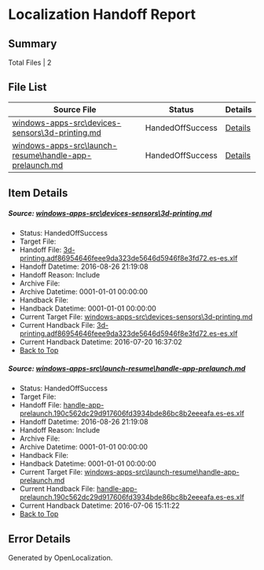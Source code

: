 # <a name='report-top'></a> Localization Handoff Report

## Summary
 Total Files | 2

## File List
 Source File | Status | Details 
 ----------- | ------ | ------- 
 [windows-apps-src\devices-sensors\3d-printing.md](https://github.com/Microsoft/windows-apps/blob/40e0c4a796e58dfa5503f43f21b7bc5feff785d8/windows-apps-src/devices-sensors/3d-printing.md) | HandedOffSuccess | [Details](#adf247b4b2ed13f8c6fb112b0f929d5ed9a3657f3316)
 [windows-apps-src\launch-resume\handle-app-prelaunch.md](https://github.com/Microsoft/windows-apps/blob/ea9aa37e15dbb6c977b0c0be4f91f77f3879e622/windows-apps-src/launch-resume/handle-app-prelaunch.md) | HandedOffSuccess | [Details](#cf7cb9f81207f4f25eb8e78283079df27f83d7dc4373)

## Item Details
##### <a name='adf247b4b2ed13f8c6fb112b0f929d5ed9a3657f3316'></a> Source: [windows-apps-src\devices-sensors\3d-printing.md](https://github.com/Microsoft/windows-apps/blob/40e0c4a796e58dfa5503f43f21b7bc5feff785d8/windows-apps-src/devices-sensors/3d-printing.md)
* Status: HandedOffSuccess
* Target File: 
* Handoff File: [3d-printing.adf86954646feee9da323de5646d5946f8e3fd72.es-es.xlf](https://github.com/Microsoft/WDG.handoff/blob/f62bf3a8e98ef37b5697a3f4dc7ffe2ab20e168a/ol-handoff/Microsoft/windows-apps.es-es/master/3d-printing.adf86954646feee9da323de5646d5946f8e3fd72.es-es.xlf)
* Handoff Datetime: 2016-08-26 21:19:08
* Handoff Reason: Include
* Archive File: 
* Archive Datetime: 0001-01-01 00:00:00
* Handback File: 
* Handback Datetime: 0001-01-01 00:00:00
* Current Target File: [windows-apps-src\devices-sensors\3d-printing.md](https://github.com/Microsoft/windows-apps.es-es/blob/ae25724f2c2f0d2747098f5df2f0d64c8f04d5a1/windows-apps-src/devices-sensors/3d-printing.md)
* Current Handback File: [3d-printing.adf86954646feee9da323de5646d5946f8e3fd72.es-es.xlf](https://github.com/Microsoft/WDG.handback/blob/9646d4157c932fa06798caec79eed2dd516cb04b/ol-handback/Microsoft/windows-apps.es-es/master/3d-printing.adf86954646feee9da323de5646d5946f8e3fd72.es-es.xlf)
* Current Handback Datetime: 2016-07-20 16:37:02
* [Back to Top](#report-top)

##### <a name='cf7cb9f81207f4f25eb8e78283079df27f83d7dc4373'></a> Source: [windows-apps-src\launch-resume\handle-app-prelaunch.md](https://github.com/Microsoft/windows-apps/blob/ea9aa37e15dbb6c977b0c0be4f91f77f3879e622/windows-apps-src/launch-resume/handle-app-prelaunch.md)
* Status: HandedOffSuccess
* Target File: 
* Handoff File: [handle-app-prelaunch.190c562dc29d917606fd3934bde86bc8b2eeeafa.es-es.xlf](https://github.com/Microsoft/WDG.handoff/blob/f62bf3a8e98ef37b5697a3f4dc7ffe2ab20e168a/ol-handoff/Microsoft/windows-apps.es-es/master/handle-app-prelaunch.190c562dc29d917606fd3934bde86bc8b2eeeafa.es-es.xlf)
* Handoff Datetime: 2016-08-26 21:19:08
* Handoff Reason: Include
* Archive File: 
* Archive Datetime: 0001-01-01 00:00:00
* Handback File: 
* Handback Datetime: 0001-01-01 00:00:00
* Current Target File: [windows-apps-src\launch-resume\handle-app-prelaunch.md](https://github.com/Microsoft/windows-apps.es-es/blob/e53f454bc4c461b2434c3387589e28a597068263/windows-apps-src/launch-resume/handle-app-prelaunch.md)
* Current Handback File: [handle-app-prelaunch.190c562dc29d917606fd3934bde86bc8b2eeeafa.es-es.xlf](https://github.com/Microsoft/WDG.handback/blob/45ea58b222954eb601000ff83302f042237b5a2e/ol-handback/Microsoft/windows-apps.es-es/master/handle-app-prelaunch.190c562dc29d917606fd3934bde86bc8b2eeeafa.es-es.xlf)
* Current Handback Datetime: 2016-07-06 15:11:22
* [Back to Top](#report-top)


## Error Details

Generated by OpenLocalization.
